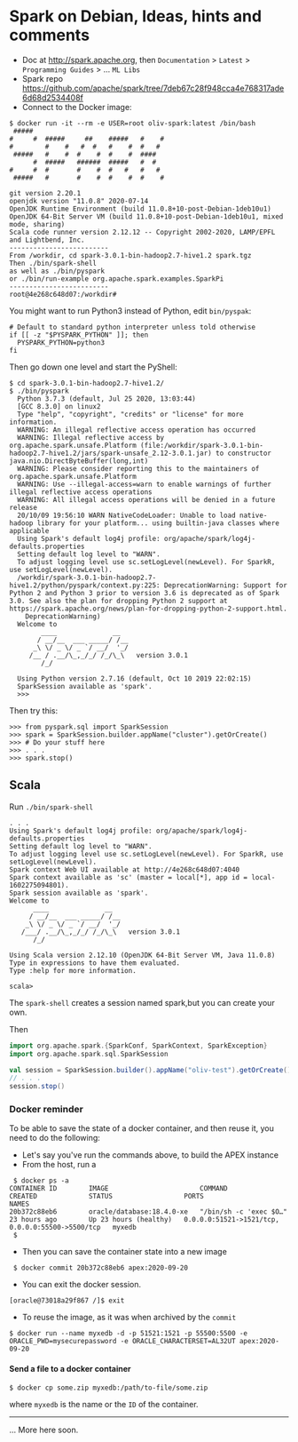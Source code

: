 # Spark on Debian, Ideas, hints and comments
- Doc at <http://spark.apache.org>, then `Documentation` > `Latest` > `Programming Guides` > ... `ML Libs`
- Spark repo <https://github.com/apache/spark/tree/7deb67c28f948cca4e768317ade6d68d2534408f> 
- Connect to the Docker image:
```
$ docker run -it --rm -e USER=root oliv-spark:latest /bin/bash
 #####
#     #  #####     ##    #####   #    #
#        #    #   #  #   #    #  #   #
 #####   #    #  #    #  #    #  ####
      #  #####   ######  #####   #  #
#     #  #       #    #  #   #   #   #
 #####   #       #    #  #    #  #    #

git version 2.20.1
openjdk version "11.0.8" 2020-07-14
OpenJDK Runtime Environment (build 11.0.8+10-post-Debian-1deb10u1)
OpenJDK 64-Bit Server VM (build 11.0.8+10-post-Debian-1deb10u1, mixed mode, sharing)
Scala code runner version 2.12.12 -- Copyright 2002-2020, LAMP/EPFL and Lightbend, Inc.
-------------------------
From /workdir, cd spark-3.0.1-bin-hadoop2.7-hive1.2 spark.tgz
Then ./bin/spark-shell
as well as ./bin/pyspark
or ./bin/run-example org.apache.spark.examples.SparkPi
-------------------------
root@4e268c648d07:/workdir#
```
You might want to run Python3 instead of Python, edit `bin/pyspak`:
```
# Default to standard python interpreter unless told otherwise
if [[ -z "$PYSPARK_PYTHON" ]]; then
  PYSPARK_PYTHON=python3
fi
```
Then go down one level and start the PyShell:
```
$ cd spark-3.0.1-bin-hadoop2.7-hive1.2/
$ ./bin/pyspark
  Python 3.7.3 (default, Jul 25 2020, 13:03:44) 
  [GCC 8.3.0] on linux2
  Type "help", "copyright", "credits" or "license" for more information.
  WARNING: An illegal reflective access operation has occurred
  WARNING: Illegal reflective access by org.apache.spark.unsafe.Platform (file:/workdir/spark-3.0.1-bin-hadoop2.7-hive1.2/jars/spark-unsafe_2.12-3.0.1.jar) to constructor java.nio.DirectByteBuffer(long,int)
  WARNING: Please consider reporting this to the maintainers of org.apache.spark.unsafe.Platform
  WARNING: Use --illegal-access=warn to enable warnings of further illegal reflective access operations
  WARNING: All illegal access operations will be denied in a future release
  20/10/09 19:56:10 WARN NativeCodeLoader: Unable to load native-hadoop library for your platform... using builtin-java classes where applicable
  Using Spark's default log4j profile: org/apache/spark/log4j-defaults.properties
  Setting default log level to "WARN".
  To adjust logging level use sc.setLogLevel(newLevel). For SparkR, use setLogLevel(newLevel).
  /workdir/spark-3.0.1-bin-hadoop2.7-hive1.2/python/pyspark/context.py:225: DeprecationWarning: Support for Python 2 and Python 3 prior to version 3.6 is deprecated as of Spark 3.0. See also the plan for dropping Python 2 support at https://spark.apache.org/news/plan-for-dropping-python-2-support.html.
    DeprecationWarning)
  Welcome to
        ____              __
       / __/__  ___ _____/ /__
      _\ \/ _ \/ _ `/ __/  '_/
     /__ / .__/\_,_/_/ /_/\_\   version 3.0.1
        /_/
  
  Using Python version 2.7.16 (default, Oct 10 2019 22:02:15)
  SparkSession available as 'spark'.
  >>>
```
Then try this:
```
>>> from pyspark.sql import SparkSession
>>> spark = SparkSession.builder.appName("cluster").getOrCreate()
>>> # Do your stuff here
>>> . . .
>>> spark.stop()
```

## Scala
Run ` ./bin/spark-shell `
```
. . .
Using Spark's default log4j profile: org/apache/spark/log4j-defaults.properties
Setting default log level to "WARN".
To adjust logging level use sc.setLogLevel(newLevel). For SparkR, use setLogLevel(newLevel).
Spark context Web UI available at http://4e268c648d07:4040
Spark context available as 'sc' (master = local[*], app id = local-1602275094801).
Spark session available as 'spark'.
Welcome to
      ____              __
     / __/__  ___ _____/ /__
    _\ \/ _ \/ _ `/ __/  '_/
   /___/ .__/\_,_/_/ /_/\_\   version 3.0.1
      /_/
         
Using Scala version 2.12.10 (OpenJDK 64-Bit Server VM, Java 11.0.8)
Type in expressions to have them evaluated.
Type :help for more information.

scala>
```

The `spark-shell` creates a session named spark,but you can create your own.

Then
```scala
import org.apache.spark.{SparkConf, SparkContext, SparkException}
import org.apache.spark.sql.SparkSession

val session = SparkSession.builder().appName("oliv-test").getOrCreate()
// . . . 
session.stop()

```


### Docker reminder
To be able to save the state of a docker container, and then reuse it, you need to do the following:
- Let's say you've run the commands above, to build the APEX instance
- From the host, run a 
```
 $ docker ps -a
CONTAINER ID        IMAGE                       COMMAND                  CREATED             STATUS                  PORTS                                              NAMES
20b372c88eb6        oracle/database:18.4.0-xe   "/bin/sh -c 'exec $O…"   23 hours ago        Up 23 hours (healthy)   0.0.0.0:51521->1521/tcp, 0.0.0.0:55500->5500/tcp   myxedb
 $
```
- Then you can save the container state into a new image
```
 $ docker commit 20b372c88eb6 apex:2020-09-20
```
- You can exit the docker session.
```
[oracle@73018a29f867 /]$ exit
```
- To reuse the image, as it was when archived by the `commit`
```
$ docker run --name myxedb -d -p 51521:1521 -p 55500:5500 -e ORACLE_PWD=mysecurepassword -e ORACLE_CHARACTERSET=AL32UT apex:2020-09-20
```

#### Send a file to a docker container
```
$ docker cp some.zip myxedb:/path/to-file/some.zip
```             
where `myxedb` is the name or the `ID` of the container.

---

... More here soon.
